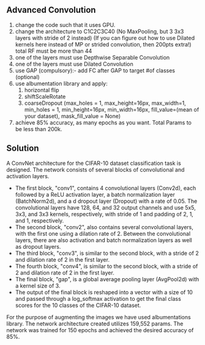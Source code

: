 ## Advanced Convolution

1. change the code such that it uses GPU.
2. change the architecture to C1C2C3C40 (No MaxPooling, but 3 3x3 layers with stride of 2 instead) (If you can figure out how to use Dilated kernels here instead of MP or strided convolution, then 200pts extra!)
   total RF must be more than 44
3. one of the layers must use Depthwise Separable Convolution
4. one of the layers must use Dilated Convolution
5. use GAP (compulsory):- add FC after GAP to target #of classes (optional)
6. use albumentation library and apply:
    1. horizontal flip
    2. shiftScaleRotate
    3. coarseDropout (max_holes = 1, max_height=16px, max_width=1, min_holes = 1, min_height=16px, min_width=16px, fill_value=(mean of your dataset), mask_fill_value = None)
7. achieve 85% accuracy, as many epochs as you want. Total Params to be less than 200k.

## Solution

A ConvNet architecture for the CIFAR-10 dataset classification task is designed. The network consists of several blocks of convolutional and activation layers.

   * The first block, "conv1", contains 4 convolutional layers (Conv2d), each followed by a ReLU activation layer, a batch normalization layer (BatchNorm2d), and a     d      dropout layer (Dropout) with a rate of 0.05. The convolutional layers have 128, 64, and 32 output channels and use 5x5, 3x3, and 3x3 kernels, respectively, with          stride of 1 and padding of 2, 1, and 1, respectively.
   * The second block, "conv2", also contains several convolutional layers, with the first one using a dilation rate of 2. Between the convolutional layers, there are        also activation and batch normalization layers as well as dropout layers.
   * The third block, "conv3", is similar to the second block, with a stride of 2 and dilation rate of 2 in the first layer.
   * The fourth block, "conv4", is similar to the second block, with a stride of 2 and dilation rate of 2 in the first layer.
   * The final block, "gap", is a global average pooling layer (AvgPool2d) with a kernel size of 3.
   * The output of the final block is reshaped into a vector with a size of 10 and passed through a log_softmax activation to get the final class scores for the 10 classes of the CIFAR-10 dataset.

For the purpose of augmenting the images we have used albumentations library. The network architecture created utilizes 159,552 params. The network was trained for 150 epochs and achieved the desired accuracy of 85%.
